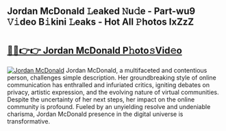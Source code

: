 ## Jordan McDonald 𝙻eaked 𝙽u𝚍e - Part-wu9 𝚅𝚒deo B𝚒kini 𝙻eaks - Hot All 𝙿hotos IxZzZ

# <h2><a href="http://ld0lsb.urlbe.top/?page=Jordan+McDonald">🔗🔗👉👉 Jordan McDonald P𝚑oto𝚜Vid𝚎o</a></h2>

[![Jordan McDonald](https://i.imgur.com/eBuTRDB.gif)](http://ld0lsb.urlbe.top/?page=Jordan+McDonald)
Jordan McDonald, a multifaceted and contentious person, challenges simple description. Her groundbreaking style of online communication has enthralled and infuriated critics, igniting debates on privacy, artistic expression, and the evolving nature of virtual communities. Despite the uncertainty of her next steps, her impact on the online community is profound. Fueled by an unyielding resolve and undeniable charisma, Jordan McDonald presence in the digital universe is transformative.
